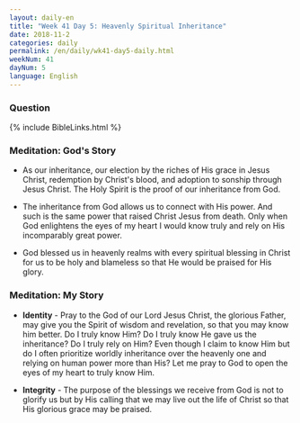```yaml
---
layout: daily-en
title: "Week 41 Day 5: Heavenly Spiritual Inheritance"
date: 2018-11-2 
categories: daily
permalink: /en/daily/wk41-day5-daily.html
weekNum: 41
dayNum: 5
language: English
---
```


### Question     
{% include BibleLinks.html %} 

### Meditation: God's Story   
+ As our inheritance, our election by the riches of His grace in Jesus Christ, redemption by Christ's blood, and adoption to sonship through Jesus Christ. The Holy Spirit is the proof of our inheritance from God. 

+ The inheritance from God allows us to connect with His power. And such is the same power that raised Christ Jesus from death. Only when God enlightens the eyes of my heart I would know truly and rely on His incomparably great power. 

+ God blessed us in heavenly realms with every spiritual blessing in Christ for us to be holy and blameless so that He would be praised for His glory. 

### Meditation: My Story   
+ **Identity** - Pray to the God of our Lord Jesus Christ, the glorious Father, may give you the Spirit of wisdom and revelation, so that you may know him better. Do I truly know Him? Do I truly know He gave us the inheritance? Do I truly rely on Him? Even though I claim to know Him but do I often prioritize worldly inheritance over the heavenly one and relying on human power more than His? Let me pray to God to open the eyes of my heart to truly know Him. 

+ **Integrity** - The purpose of the blessings we receive from God is not to glorify us but by His calling that we may live out the life of Christ so that His glorious grace may be praised. 
